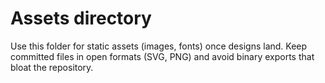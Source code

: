 # Assets directory

Use this folder for static assets (images, fonts) once designs land. Keep committed files in open formats (SVG, PNG) and avoid binary exports that bloat the repository.
